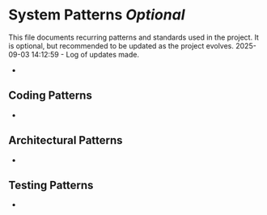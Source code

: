 # System Patterns *Optional*

This file documents recurring patterns and standards used in the project.
It is optional, but recommended to be updated as the project evolves.
2025-09-03 14:12:59 - Log of updates made.

*

## Coding Patterns

*   

## Architectural Patterns

*   

## Testing Patterns

*